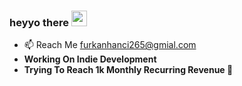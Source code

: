 ### heyyo there <img src="https://media.giphy.com/media/hvRJCLFzcasrR4ia7z/giphy.gif" width="25px" >


- 📫 Reach Me furkanhanci265@gmial.com
- **Working On Indie Development**
- **Trying To Reach 1k Monthly Recurring Revenue 🤑**

<!---
FurkanHanciSecond/FurkanHanciSecond is a ✨ special ✨ repository because its `README.md` (this file) appears on your GitHub profile.
You can click the Preview link to take a look at your changes.

// THIS ACCOUNT OWNER IS @FURKANUS 
--->
